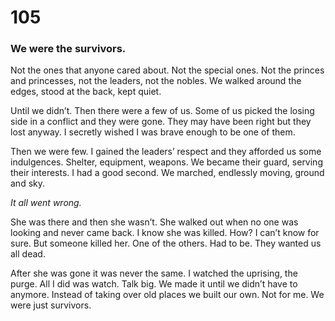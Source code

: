# 105

### We were the survivors.

Not the ones that anyone cared about. Not the special ones. Not the princes and princesses, not the leaders, not the nobles. We walked around the edges, stood at the back, kept quiet.

Until we didn’t. Then there were a few of us. Some of us picked the losing side in a conflict and they were gone. They may have been right but they lost anyway. I secretly wished I was brave enough to be one of them.

Then we were few. I gained the leaders’ respect and they afforded us some indulgences. Shelter, equipment, weapons. We became their guard, serving their interests. I had a good second. We marched, endlessly moving, ground and sky. 

_It all went wrong._

She was there and then she wasn’t. She walked out when no one was looking and never came back. I know she was killed. How? I can’t know for sure. But someone killed her. One of the others. Had to be. They wanted us all dead. 

After she was gone it was never the same. I watched the uprising, the purge. All I did was watch. Talk big. We made it until we didn’t have to anymore. Instead of taking over old places we built our own. Not for me. We were just survivors. 